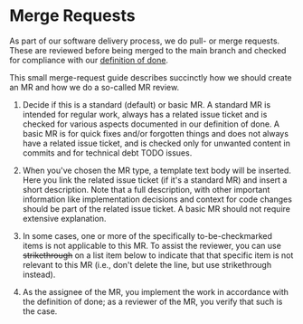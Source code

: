 # Merge Requests

As part of our software delivery process, we do pull- or merge requests. These
are reviewed before being merged to the main branch and checked for compliance
with our [definition of done](./definition-of-done.md).

This small merge-request guide describes succinctly how we should create an MR
and how we do a so-called MR review.

1. Decide if this is a standard (default) or basic MR. A standard MR
   is intended for regular work, always has a related issue ticket
   and is checked for various aspects documented in our definition
   of done. A basic MR is for quick fixes and/or forgotten things
   and does not always have a related issue ticket, and is checked
   only for unwanted content in commits and for technical debt TODO
   issues.

2. When you've chosen the MR type, a template text body will be
   inserted. Here you link the related issue ticket (if it's a
   standard MR) and insert a short description. Note that a full
   description, with other important information like implementation
   decisions and context for code changes should be part of the
   related issue ticket. A basic MR should not require extensive
   explanation.

3. In some cases, one or more of the specifically to-be-checkmarked
   items is not applicable to this MR. To assist the reviewer, you can
   use ~~strikethrough~~ on a list item below to indicate that that
   specific item is not relevant to this MR (i.e., don't delete the
   line, but use strikethrough instead).

4. As the assignee of the MR, you implement the work in accordance
   with the definition of done; as a reviewer of the MR, you verify
   that such is the case.
